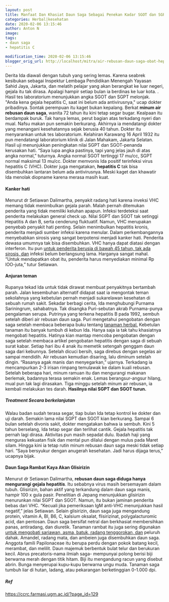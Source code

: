 ```yaml
---
layout: post
title: Manfaat Dan Khasiat Daun Saga Sebagai Penekan Kadar SGOT dan SGPT Tubuh
categories: Herbal|kesehatan
date: 2020-02-06 13:15:46
author: Anton N
image: 
tags:
- daun saga
- hepatitis C

modification_time: 2020-02-06 13:15:46
blogger_orig_url: http://localhost/mitra/air-rebusan-daun-saga-obat-hepatitis.html
---
```


Derita Ida diawali dengan tubuh yang sering lemas. Karena seabrek kesibukan sebagai Inspektur Lembaga Pendidikan Menengah Yayasan Sahid Jaya, Jakarta, dan melatih pelajar yang akan berangkat ke luar negeri, gejala itu tak dirasa. Apalagi hampir setiap bulan ia berdinas ke luar kota. . Hasil tes laboratorium menunjukkan angka SGOT dan SGPT melonjak. "Anda kena gejala hepatitis C, saat ini belum ada antivirusnya," ucap dokter pribadinya. Sontak perempuan itu kaget bukan kepalang. Berkat <strong>minum air rebusan daun saga</strong>, wanita 72 tahun itu kini tetap segar bugar.
Kealpaan itu berdampak buruk. Tak hanya lemas, perut bagian atas terkadang nyeri dan mual. Nafsu makan pun semakin berkurang. Akhirnya ia mendatangi dokter yang menangani kesehatannya sejak berusia 40 tahun. Dokter itu menyarankan untuk tes laboratorium.
Kelahiran Karawang 16 April 1932 itu pun mendatangi laboratorium klinik di Jalan Mahakam, Jakarta Selatan. Hasil uji menunjukkan peningkatan nilai SGPT dan SGOT-penanda kerusakan hati. “Saya lupa angka pastinya, tapi yang jelas jauh di atas angka normal,” tuturnya. Angka normal SGOT tertinggi 17 mu/cc, SGPT normal maksimal 13 mu/cc.
Dokter memvonis Ida positif terinfeksi virus hepatitis C (VHC). Dokter juga mengatakan, <strong>hepatitis C</strong> tak bisa disembuhkan lantaran belum ada antivirusnya. Meski kaget dan khawatir Ida menolak diopname karena merasa masih kuat.
<h4>Kanker hati</h4>
Menurut dr Setiawan Dalimartha, penyakit radang hati karena inveksi VHC memang tidak menimbulkan gejala parah. Malah pernah ditemukan penderita yang tidak memiliki keluhan apapun. Infeksi terdeteksi saat penderita melakukan general check up. Nilai SGPT dan SGOT tak setinggi Hepatitis A dan B, serta cenderung fluktuatif.
Namun, VHC merupakan penyebab penyakit hati penting. Selain menimbulkan hepatitis kronis, penderita menjadi sumber infeksi karena menular. Dalam perkembangannya menyebabkan sirosis yang sangat berpotensi menjadi kanker hati. Penderita dewasa umumnya tak bisa disembuhkan. VHC hanya dapat diatasi dengan interferon. Itu pun <a href="http://127.0.0.1/mitra/cantik-dan-sehat-berkat-liur-walet.html" class="" style="width: auto !important" data-wpil-post-to-id="">untuk penderita berusia di bawah 45 tahun, tak ada sirosis, dan</a> infeksi belum berlangsung lama. Harganya sangat mahal. “Untuk mendapatkan obat itu, penderita harus menyediakan minimal Rp lOO-juta,” tutur Setiawan.
<h4>Anjuran teman</h4>
Rupanya tekad Ida untuk tidak dirawat membuat penyakitnya bertambah parah. Jalan kesembuhan alternatif didapat saat ia mengontak teman sekolahnya yang kebetulan pernah menjadi sukarelawan kesehatan di sebuah rumah sakit. Sekadar berbagi cerita, Ida menghubungi Purnama Sariningrum, sahabatnya.
Tak disangka Puri-sebutan akrab Purnama-punya pengalaman serupa. Putrinya yang terkena hepatitis B pada 1992, sembuh setelah diberi air rebusan daun saga. Puri mengetahui pengobatan dengan saga setelah membaca beberapa buku tentang <a href="http://127.0.0.1/mitra/terapi-ketergantungan-narkoba-lewat.html">tanaman herbal.</a>
Kebetulan tanaman itu banyak tumbuh di kebun Ida. Hanya saja ia tak tahu khasiatnya mengobati hepatitis. Hatinya kian mantap mencoba pengobatan dengan saga setelah membaca artikel pengobatan hepatitis dengan saga di sebuah surat kabar.
Setiap hari ibu 4 anak itu memetik setengah genggam daun saga dari kebunnya. Setelah dicuci bersih, saga direbus dengan segelas air sampai mendidih. Air rebusan kemudian disaring, lalu diminum setelah dingin. “Rasanya agak manis dan menyegarkan,” ujarnya. Terkadang ia mencampurkan 2-3 irisan rimpang temulawak ke dalam kuali rebusan.
Setelah beberapa hari, minum ramuan itu dan mengurangi makanan berlemak, badannya terasa semakin enak. Lemas berangsur-angsur hilang, mual pun tak lagi dirasakan. Tiga minggu setelah minum air rebusan, ia kembali melakukan tes darah.
<strong>Hasilnya nilai SGPT dan SGOT turun.</strong>
<h5>Treatment Secara berkelanjutan</h5>
Walau badan sudah terasa segar, tiap bulan Ida tetap kontrol ke dokter dan uji darah. Semakin lama nilai SGPT dan SGOT kian berkurang. Sampai 6 bulan setelah divonis sakit, dokter mengatakan bahwa ia sembuh. Kini 5 tahun berselang, Ida tetap segar dan terlihat cantik.
Gejala hepatitis tak pernah lagi dirasa. Aktivitas pun masih sepadat dulu. Ibadah haji yang menguras kekuatan fisik dan mental pun dilalui dengan mulus pada Maret silam. Hingga kini ia tetap rutin minum rebusan daun saga meski tidak setiap hari. “Saya bersyukur dengan anugerah kesehatan. Jadi harus dijaga terus,” ucapnya bijak.
<h4>Daun Saga Rambat Kaya Akan Glisirizin</h4>
Menurut dr Setiawan Dalimartha, <strong>rebusan daun saga diduga hanya mengurangi gejala hepatitis</strong>. Itu sebabnya virus masih bersemayam dalam tubuh. Glisirizin, bahan aktif yang terkandung dalam daun saga manis, hampir 100 x gula pasir.
Penelitian di Jepang menunjukkan glisirizin menurunkan nilai SGPT dan SGOT. Namun, itu bukan jaminan penderita bebas dari VHC. “Kecuali jika pemeriksaan IgM anti-VHC menunjukkan hasil negatif,” jelas Setiawan. Selain glisirizin, daun saga juga mengandung protein, vitamin A, BI, B6, C, kalsium oksalat, flisirizinat, polygalacturomic acid, dan pentosan.
Daun saga bersifat netral dan berkhasiat membersihkan panas, antiradang, dan diuretik. Tanaman rambat itu juga sering digunakan <a href="http://127.0.0.1/mitra/manfaat-susu-kambing-etawa.html" class="" style="width: auto !important" id="">untuk mengobati sariawan, asma, batuk, radang tenggorokan, dan</a> peluruh dahak. Amandel, radang mata, dan ambeien juga disembuhkan daun saga.
Anggota famili Papilonaceae itu berupa perdu dengan pokok batang kecil, merambat, dan melilit. Daun majemuk berbentuk bulat telur dan berukuran kecil.
Abrus precatoris-nama ilmiah saga- mempunyai polong berisi biji berwarna merah dengan titik hitam. Biji itu mengandung racun yang disebut abrin. Bunga menyerupai kupu-kupu berwarna ungu muda. Tanaman saga tumbuh liar di hutan, ladang, atau pekarangan berketinggian 0-1.000 dpi.
<h5>Ref</h5>
<a href="https://ccrc.farmasi.ugm.ac.id/?page_id=129">https://ccrc.farmasi.ugm.ac.id/?page_id=129</a>
